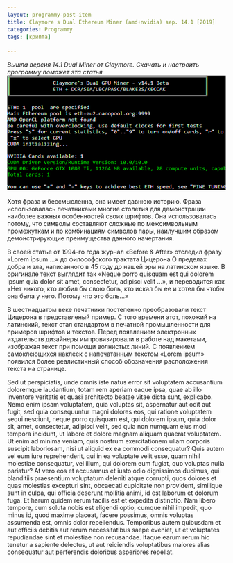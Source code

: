 ```yaml
---
layout: programmy-post-item
title: Claymore s Dual Ethereum Miner (amd+nvidia) вер. 14.1 [2019]
categories: Programmy
tags: [крипта]

---
```

*Вышла версия 14.1 Dual Miner от Claymore. Скачать и настроить программу поможет эта статья*
![My helpful screenshot](/images/programmy/claymore-miner-14.png)

Хотя фраза и бессмысленна, она имеет давнюю историю. Фраза использовалась печатниками многие столетия для демонстрации наиболее важных особенностей своих шрифтов. Она использовалась потому, что символы составляют сложные по межсимвольным промежуткам и по комбинациям символов пары, наилучшим образом демонстрирующие преимущества данного начертания.

В своей статье от 1994-го года журнал «Before & After» отследил фразу «Lorem ipsum ...» до философского трактата Цицерона О пределах добра и зла, написанного в 45 году до нашей эры на латинском языке. В оригинале текст выглядит так «Neque porro quisquam est qui dolorem ipsum quia dolor sit amet, consectetur, adipisci velit ...», и переводится как «Нет никого, кто любил бы свою боль, кто искал бы ее и хотел бы чтобы она была у него. Потому что это боль...»


В шестнадцатом веке печатники постепенно преобразовали текст Цицерона в представленый пример. С того времени этот, похожий на латинский, текст стал стандартом в печатной промышленности для примеров шрифтов и текстов. Перед появлением электронных издательств дизайнеры импровизировали в работе над макетами, изображая текст при помощи волнистых линий. С появлением самоклеющихся наклеек с напечатанным текстом «Lorem ipsum» появился более реалистичный способ обозначения расположения текста на странице.


Sed ut perspiciatis, unde omnis iste natus error sit voluptatem accusantium doloremque laudantium, totam rem aperiam eaque ipsa, quae ab illo inventore veritatis et quasi architecto beatae vitae dicta sunt, explicabo. Nemo enim ipsam voluptatem, quia voluptas sit, aspernatur aut odit aut fugit, sed quia consequuntur magni dolores eos, qui ratione voluptatem sequi nesciunt, neque porro quisquam est, qui dolorem ipsum, quia dolor sit, amet, consectetur, adipisci velit, sed quia non numquam eius modi tempora incidunt, ut labore et dolore magnam aliquam quaerat voluptatem. Ut enim ad minima veniam, quis nostrum exercitationem ullam corporis suscipit laboriosam, nisi ut aliquid ex ea commodi consequatur? Quis autem vel eum iure reprehenderit, qui in ea voluptate velit esse, quam nihil molestiae consequatur, vel illum, qui dolorem eum fugiat, quo voluptas nulla pariatur? At vero eos et accusamus et iusto odio dignissimos ducimus, qui blanditiis praesentium voluptatum deleniti atque corrupti, quos dolores et quas molestias excepturi sint, obcaecati cupiditate non provident, similique sunt in culpa, qui officia deserunt mollitia animi, id est laborum et dolorum fuga. Et harum quidem rerum facilis est et expedita distinctio. Nam libero tempore, cum soluta nobis est eligendi optio, cumque nihil impedit, quo minus id, quod maxime placeat, facere possimus, omnis voluptas assumenda est, omnis dolor repellendus. Temporibus autem quibusdam et aut officiis debitis aut rerum necessitatibus saepe eveniet, ut et voluptates repudiandae sint et molestiae non recusandae. Itaque earum rerum hic tenetur a sapiente delectus, ut aut reiciendis voluptatibus maiores alias consequatur aut perferendis doloribus asperiores repellat.


